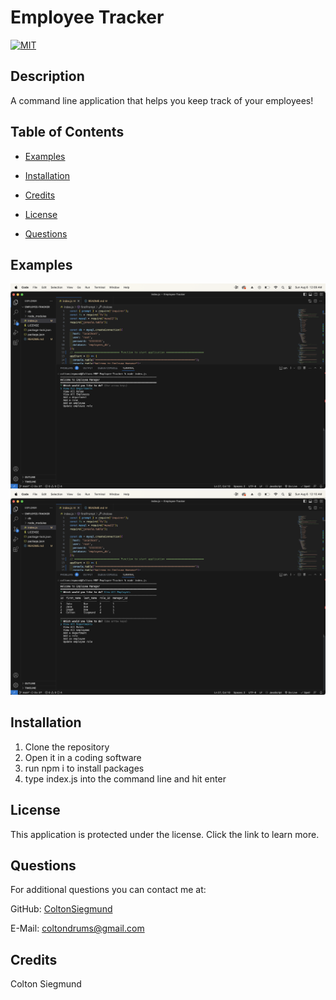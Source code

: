 # Employee Tracker
  [![MIT](https://img.shields.io/badge/License-mit-blue.svg)](https://opensource.org/license/mit/)

  ## Description

  A command line application that helps you keep track of your employees!

  ## Table of Contents
  - [Examples](#examples)

  - [Installation](#installation)

  - [Credits](#credits)

  - [License](#license)

  - [Questions](#questions)

  ## Examples
![Start](./assets/start.png)
![Employees](./assets/employees.png)
  ## Installation
  1. Clone the repository
  2. Open it in a coding software
  3. run npm i to install packages
  4. type index.js into the command line and hit enter

  ## License
  This application is protected under the [](undefined) license. Click the link to learn more.

  ## Questions
  For additional questions you can contact me at:

  GitHub: [ColtonSiegmund](https://github.com/ColtonSiegmund)

  E-Mail: [coltondrums@gmail.com](mailto:coltondrums@gmail.com)

  ## Credits
  Colton Siegmund

